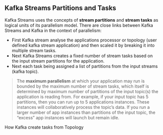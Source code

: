 ## Kafka Streams Partitions and Tasks
Kafka Streams uses the concepts of  **stream partitions**  and  **stream tasks**  as logical units of its parallelism model. There are close links between Kafka Streams and Kafka in the context of parallelism:

 - First Kafka stream analyse the applications processor or topology (user defined kafka stream application) and then scaled it by breaking it into multiple stream tasks.
 - Next Kafka Streams creates a fixed number of stream tasks based on the input stream partitions for the application.
 - Next each task being assigned a list of partitions from the input streams (kafka topic).
 

> The **maximum parallelism** at which your application may run is bounded by the maximum number of stream tasks, which itself is determined by maximum number of partitions of the input topic(s) the application is reading from. For example, if your input topic has 5 partitions, then you can run up to 5 applications instances. These instances will collaboratively process the topic’s data. If you run a larger number of app instances than partitions of the input topic, the “excess” app instances will launch but remain idle.

How Kafka create tasks from Topology



<!--stackedit_data:
eyJoaXN0b3J5IjpbLTc1MzMwMTExOSwxMDE1ODEzNTM0LC0yMD
g4NzQ2NjEyLDIwNTY3MDYxMDUsMTk2NjgxMzU3OCwtNjA5MDc0
MjU4LDc5Nzg4ODUxNSw5Mzk0OTE1OTMsLTYyOTYwODIxNSwxNz
EzNzE0MDQ0LDE2NzEwMDEzNDIsMTMxOTkzMjUwNSwxMTk2Mjgz
MzE2LDE2Nzg1ODUxOTUsLTUwMTAxMzI2MSwyMDM2NzcyNDQzLC
05NTAwMjUwMTIsLTUwNDI3MzQ3MCwtMTE2MTc0MDU3NSwtMjE0
NjUxMDAwM119
-->